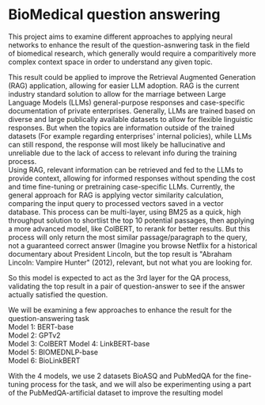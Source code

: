 # BioMedical question answering

This project aims to examine different approaches to applying neural networks to enhance the result of the question-asnwering task in the field of biomedical research, which generally would require a comparitively more complex context space in order to understand any given topic. 

This result could be applied to improve the Retrieval Augmented Generation (RAG) application, allowing for easier LLM adoption. RAG is the current industry standard solution to allow for the marriage between Large Language Models (LLMs) general-purpose responses and case-specific documentation of private enterprises. Generally, LLMs are trained based on diverse and large publically available datasets to allow for flexible linguistic responses. But when the topics are information outside of the trained datasets (For example regarding enterprises' internal policies), 
while LLMs can still respond, the response will most likely be hallucinative and unreliable due to the lack of access to relevant info during the training process.  
Using RAG, relevant information can be retrieved and fed to the LLMs to provide context, allowing for informed responses without spending the cost and time fine-tuning or pretraining case-specific LLMs.
Currently, the general approach for RAG is applying vector similarity calculation, comparing the input query to processed vectors saved in a vector database. This process can be multi-layer, using BM25 as a quick, high throughput solution to shortlist the top 10 potential passages, then applying a more advanced model, like ColBERT, to rerank for better results. But this process will only return the most similar passage/paragraph to the query, not a guaranteed correct answer (Imagine you browse Netflix for a historical documentary about President Lincoln, but the top result is "Abraham Lincoln: Vampire Hunter" (2012), relevant, but not what you are looking for. 

So this model is expected to act as the 3rd layer for the QA process, validating the top result in a pair of question-answer to see if the answer actually satisfied the question. 

We will be examining a few approaches to enhance the result for the question-answering task  
Model 1: BERT-base  
Model 2: GPTv2  
Model 3: ColBERT
Model 4: LinkBERT-base  
Model 5: BIOMEDNLP-base  
Model 6: BioLinkBERT  

With the 4 models, we use 2 datasets BioASQ and PubMedQA for the fine-tuning process for the task, and we will also be experimenting using a part of the PubMedQA-artificial dataset to improve the resulting model
